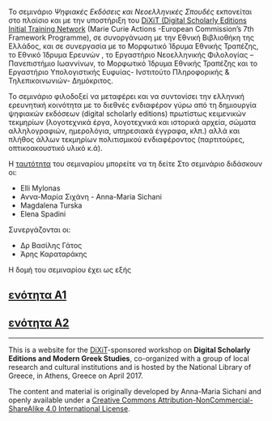 
To σεμινάριο _Ψηφιακές Εκδόσεις και Νεοελληνικές Σπουδές_ εκπονείται στο πλαίσιο και με την υποστήριξη του [DiXiT (Digital Scholarly Editions Initial Training Network](http://dixit.uni-koeln.de) (Marie Curie Actions -European Commission’s 7th Framework Programme), σε συνοργάνωση με την Εθνική Βιβλιοθήκη της Ελλάδος, και σε συνεργασία με το Μορφωτικό Ίδρυμα Εθνικής Τραπέζης, το Εθνικό Ίδρυμα Ερευνών , το Εργαστήριο Νεοελληνικής Φιλολογίας – Πανεπιστήμιο Ιωαννίνων, το Μορφωτικό Ίδρυμα Εθνικής Τραπέζης και το Εργαστήριο Υπολογιστικής Ευφυίας- Ινστιτούτο Πληροφορικής & Τηλεπικοινωνιών- Δημόκριτος.

Το σεμινάριο φιλοδοξεί να μεταφέρει και να συντονίσει την ελληνική ερευνητική κοινότητα με το διεθνές ενδιαφέρον γύρω από τη δημιουργία ψηφιακών εκδόσεων (digital scholarly editions) πρωτίστως κειμενικών τεκμηρίων (λογοτεχνικά έργα, λογοτεχνικά και ιστορικά αρχεία, σώματα αλληλογραφιών, ημερολόγια, υπηρεσιακά έγγραφα, κλπ.)  αλλά και πλήθος άλλων τεκμηρίων πολιτισμικού ενδιαφέροντος (παρτιτούρες, οπτικοακουστικό υλικό  κ.ά).

Η [ταυτότητα](https://github.com/amsichani/Digital-Scholarly-EditionsGR-workshop/blob/gh-pages/intro.md) του σεμιναρίου μπορείτε να τη δείτε 
Στο σεμινάριο διδάσκουν οι:

* Elli Mylonas
* Αννα-Μαρία Σιχάνη - Anna-Maria Sichani
* Magdalena Turska
* Elena Spadini
 
  
Συνεργάζονται οι: 

* Δρ Βασίλης Γάτος
* Άρης Καραταράκης 

 
Η δομή του σεμιναρίου έχει ως εξής

## [ενότητα Α1](https://github.com/amsichani/Digital-Scholarly-EditionsGR-workshop/tree/master/unitA1)

## [ενότητα Α2](https://github.com/amsichani/Digital-Scholarly-EditionsGR-workshop/tree/master/unitA2)
---------


This is a website for the [DiXiT](http://dixit.uni-koeln.de)-sponsored workshop on **Digital Scholarly Editions and Modern Greek Studies**, co-organized with a group of local research and cultural institutions and is hosted by the National Library of Greece, in Athens, Greece on April 2017.

The content and material is originally developed by Anna-Maria Sichani and openly available under a [Creative Commons Attribution-NonCommercial-ShareAlike 4.0 International License](http://creativecommons.org/licenses/by-nc-sa/4.0/).
